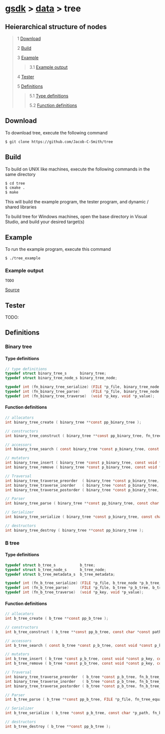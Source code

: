 # [gsdk](../../README.md) > [data](../data.md) > tree
## Heierarchical structure of nodes
 > 1 [Download](#download)
 >
 > 2 [Build](#build)
 >
 > 3 [Example](#example)
 >
 >> 3.1 [Example output](#example-output)
 >
 > 4 [Tester](#tester)
 >
 > 5 [Definitions](#definitions)
 >
 >> 5.1 [Type definitions](#type-definitions)
 >>
 >> 5.2 [Function definitions](#function-definitions)

 ## Download
 To download tree, execute the following command
 ```bash
 $ git clone https://github.com/Jacob-C-Smith/tree
 ```
 ## Build
 To build on UNIX like machines, execute the following commands in the same directory
 ```bash
 $ cd tree
 $ cmake .
 $ make
 ```
  This will build the example program, the tester program, and dynamic / shared libraries

  To build tree for Windows machines, open the base directory in Visual Studio, and build your desired target(s)
 ## Example
 To run the example program, execute this command
 ```
 $ ./tree_example
 ```
 ### Example output
 ```
 TODO
 ```
 [Source](main.c)

## Tester
 TODO: 
 
 ## Definitions
 ### Binary tree 
 #### Type definitions
```c
// type definitions
typedef struct binary_tree_s      binary_tree;
typedef struct binary_tree_node_s binary_tree_node;

typedef int (fn_binary_tree_serialize) (FILE *p_file, binary_tree_node *p_binary_tree_node);
typedef int (fn_binary_tree_parse)     (FILE *p_file, binary_tree_node *p_binary_tree_node);
typedef int (fn_binary_tree_traverse)  (void *p_key, void *p_value);
```

#### Function definitions
 ```c
// allocators
int binary_tree_create ( binary_tree **const pp_binary_tree );

// constructors
int binary_tree_construct ( binary_tree **const pp_binary_tree, fn_tree_equal *pfn_is_equal, unsigned long long node_size );

// accessors
int binary_tree_search ( const binary_tree *const p_binary_tree, const void *const p_key, const void **const pp_value );

// mutators
int binary_tree_insert ( binary_tree *const p_binary_tree, const void *const p_key, const void  *const p_value );
int binary_tree_remove ( binary_tree *const p_binary_tree, const void *const p_key, const void **const p_value );

// Traversal
int binary_tree_traverse_preorder  ( binary_tree *const p_binary_tree, fn_binary_tree_traverse *pfn_traverse );
int binary_tree_traverse_inorder   ( binary_tree *const p_binary_tree, fn_binary_tree_traverse *pfn_traverse );
int binary_tree_traverse_postorder ( binary_tree *const p_binary_tree, fn_binary_tree_traverse *pfn_traverse );

// Parser
int binary_tree_parse ( binary_tree **const pp_binary_tree, const char *p_file, fn_tree_equal *pfn_is_equal, fn_binary_tree_parse *pfn_parse_node );

// Serializer
int binary_tree_serialize ( binary_tree *const p_binary_tree, const char *p_path, fn_binary_tree_serialize *pfn_serialize_node );

// destructors
int binary_tree_destroy ( binary_tree **const pp_binary_tree );
 ```

 ### B tree
 #### Type definitions
 ```c
typedef struct b_tree_s           b_tree;
typedef struct b_tree_node_s      b_tree_node;
typedef struct b_tree_metadata_s  b_tree_metadata;

typedef int (fn_b_tree_serialize) (FILE *p_file, b_tree_node *p_b_tree_node);
typedef int (fn_b_tree_parse)     (FILE *p_file, b_tree *p_b_tree, b_tree_node **pp_b_tree_node, unsigned long long node_pointer );
typedef int (fn_b_tree_traverse)  (void *p_key, void *p_value);
 ```
 #### Function definitions
 ```c
// allocators
int b_tree_create ( b_tree **const pp_b_tree );

// constructors
int b_tree_construct ( b_tree **const pp_b_tree, const char *const path, fn_tree_equal *pfn_is_equal, int degree, unsigned long long node_size );

// accessors
int b_tree_search ( const b_tree *const p_b_tree, const void *const p_key, const void **const pp_value );

// mutators
int b_tree_insert ( b_tree *const p_b_tree, const void *const p_key, const void *const p_value );
int b_tree_remove ( b_tree *const p_b_tree, const void *const p_key, const void **const p_value );

// Traversal
int binary_tree_traverse_preorder  ( b_tree *const p_b_tree, fn_b_tree_traverse *pfn_traverse );
int binary_tree_traverse_inorder   ( b_tree *const p_b_tree, fn_b_tree_traverse *pfn_traverse );
int binary_tree_traverse_postorder ( b_tree *const p_b_tree, fn_b_tree_traverse *pfn_traverse );

// Parser
int b_tree_parse ( b_tree **const pp_b_tree, FILE *p_file, fn_tree_equal *pfn_is_equal, fn_b_tree_parse *pfn_parse_node );

// Serializer
int b_tree_serialize ( b_tree *const p_b_tree, const char *p_path, fn_b_tree_serialize *pfn_serialize_node );

// destructors
int b_tree_destroy ( b_tree **const pp_b_tree );
 ```
